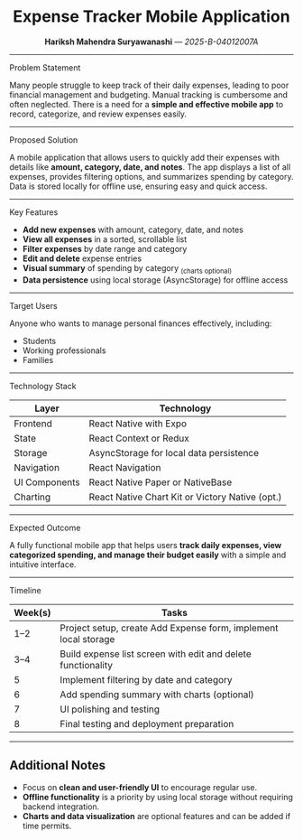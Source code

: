 <h1 align="center"> Expense Tracker Mobile Application </h1>

<p align="center">
  <b>Hariksh Mahendra Suryawanashi</b> &mdash; <i>2025-B-04012007A</i>
</p>

---

Problem Statement

Many people struggle to keep track of their daily expenses, leading to poor financial management and budgeting. Manual tracking is cumbersome and often neglected. There is a need for a **simple and effective mobile app** to record, categorize, and review expenses easily.

---

Proposed Solution

A mobile application that allows users to quickly add their expenses with details like **amount, category, date, and notes**. The app displays a list of all expenses, provides filtering options, and summarizes spending by category. Data is stored locally for offline use, ensuring easy and quick access.

---

Key Features

-  **Add new expenses** with amount, category, date, and notes
-  **View all expenses** in a sorted, scrollable list
-  **Filter expenses** by date range and category
-  **Edit and delete** expense entries
-  **Visual summary** of spending by category <sub>(charts optional)</sub>
-  **Data persistence** using local storage (AsyncStorage) for offline access

---

  Target Users

Anyone who wants to manage personal finances effectively, including:

- Students
- Working professionals
- Families

---

  Technology Stack

| Layer         | Technology                                      |
| ------------- | ----------------------------------------------- |
| Frontend      | React Native with Expo                          |
| State         | React Context or Redux                          |
| Storage       | AsyncStorage for local data persistence         |
| Navigation    | React Navigation                                |
| UI Components | React Native Paper or NativeBase                |
| Charting      | React Native Chart Kit or Victory Native (opt.) |

---

  Expected Outcome

A fully functional mobile app that helps users **track daily expenses, view categorized spending, and manage their budget easily** with a simple and intuitive interface.

---

  Timeline

| Week(s) | Tasks                                                           |
| ------- | --------------------------------------------------------------- |
| 1–2     | Project setup, create Add Expense form, implement local storage |
| 3–4     | Build expense list screen with edit and delete functionality    |
| 5       | Implement filtering by date and category                        |
| 6       | Add spending summary with charts (optional)                     |
| 7       | UI polishing and testing                                        |
| 8       | Final testing and deployment preparation                        |

---

## Additional Notes

- Focus on **clean and user-friendly UI** to encourage regular use.
- **Offline functionality** is a priority by using local storage without requiring backend integration.
- **Charts and data visualization** are optional features and can be added if time permits.
